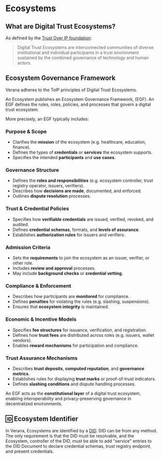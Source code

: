 # Ecosystems

## What are Digital Trust Ecosystems?

As defined by the [Trust Over IP foundation](https://trustoverip.org/wp-content/uploads/ToIP-Ecosystem-Defining-Digital-Trust-Ecosystem-V1.0-2022-10-13.pdf):

>
>Digital Trust Ecosystems are interconnected communities of diverse institutional and individual participants in a trust environment sustained by the combined governance of technology and human actors.
>

## Ecosystem Governance Framework

Verana adheres to the ToIP principles of Digital Trust Ecosystems.

An Ecosystem publishes an Ecosystem Governance Framework, (EGF). An EGF defines the rules, roles, policies, and processes that govern a digital trust ecosystem.

More precisely, an EGF typically includes:

### Purpose & Scope

- Clarifies the **mission** of the ecosystem (e.g. healthcare, education, finance).
- Defines the types of **credentials** or **services** the ecosystem supports.
- Specifies the intended **participants** and **use cases**.

### Governance Structure

- Defines the **roles and responsibilities** (e.g. ecosystem controller, trust registry operator, issuers, verifiers).
- Describes how **decisions are made**, documented, and enforced.
- Outlines **dispute resolution** processes.

### Trust & Credential Policies

- Specifies how **verifiable credentials** are issued, verified, revoked, and audited.
- Defines **credential schemas**, formats, and **levels of assurance**.
- Establishes **authorization rules** for issuers and verifiers.

### Admission Criteria

- Sets the **requirements** to join the ecosystem as an issuer, verifier, or other role.
- Includes **review and approval** processes.
- May include **background checks** or **credential vetting**.

### Compliance & Enforcement

- Describes how participants are **monitored** for compliance.
- Defines **penalties** for violating the rules (e.g. slashing, suspensions).
- Ensures that **ecosystem integrity** is maintained.

### Economic & Incentive Models

- Specifies **fee structures** for issuance, verification, and registration.
- Defines how **trust fees** are distributed across roles (e.g. issuers, wallet vendors).
- Enables **reward mechanisms** for participation and compliance.

### Trust Assurance Mechanisms

- Describes **trust deposits**, **computed reputation**, and **governance metrics**.
- Establishes rules for displaying **trust marks** or proof-of-trust indicators.
- Defines **slashing conditions** and dispute handling processes.

An EGF acts as the **constitutional layer** of a digital trust ecosystem, enabling interoperability and privacy-preserving governance in decentralized environments.

## 🆔 Ecosystem Identifier

In Verana, Ecosystems are identified by a [DID](https://www.w3.org/TR/did-1.0/). DID can be from any method. The only requirement is that the DID must be resolvable, and the Ecosystem, controller of the DID, must be able to add "service" entries to the DID Document to declare credential schemas, trust registry endpoint, and present credentials.
